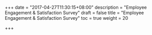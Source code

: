 +++
date = "2017-04-27T11:30:15+08:00"
description = "Employee Engagement & Satisfaction Survey"
draft = false
title = "Employee Engagement & Satisfaction Survey"
toc = true
weight = 20

+++
